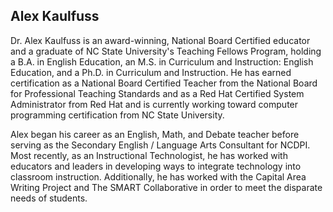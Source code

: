 ## Alex Kaulfuss

Dr. Alex Kaulfuss is an award-winning, National Board Certified educator and a graduate of NC State University's Teaching Fellows Program, holding a B.A. in English Education, an M.S. in Curriculum and Instruction: English Education, and a Ph.D. in Curriculum and Instruction. He has earned certification as a National Board Certified Teacher from the National Board for Professional Teaching Standards and as a Red Hat Certified System Administrator from Red Hat and is currently working toward computer programming certification from NC State University.

Alex began his career as an English, Math, and Debate teacher before serving as the Secondary English / Language Arts Consultant for NCDPI.  Most recently, as an Instructional Technologist, he has worked with educators and leaders in developing ways to integrate technology into classroom instruction.  Additionally, he has worked with the Capital Area Writing Project and The SMART Collaborative in order to meet the disparate needs of students.
